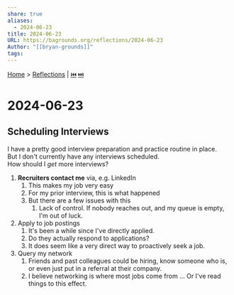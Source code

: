 ```yaml
---
share: true
aliases:
  - 2024-06-23
title: 2024-06-23
URL: https://bagrounds.org/reflections/2024-06-23
Author: "[[bryan-grounds]]"
tags: 
---
```

[Home](../index.md) > [Reflections](./index.md) | [⏮️](./2024-06-22.md) [⏭️](./2024-06-24.md)  
# 2024-06-23  
## Scheduling Interviews  
I have a pretty good interview preparation and practice routine in place.  
But I don't currently have any interviews scheduled.   
How should I _get_ more interviews?  
1. **Recruiters contact me** via, e.g. LinkedIn  
    1. This makes my job very easy  
    2. For my prior interview, this is what happened  
    3. But there are a few issues with this  
        1. Lack of control. If nobody reaches out, and my queue is empty, I'm out of luck.  
2. Apply to job postings  
    1. It's been a while since I've directly applied.  
    2. Do they actually respond to applications?  
    3. It does seem like a very direct way to proactively seek a job.  
3. Query my network   
    1. Friends and past colleagues could be hiring, know someone who is, or even just put in a referral at their company.  
    2. I believe networking is where most jobs come from ... Or I've read things to this effect.  
